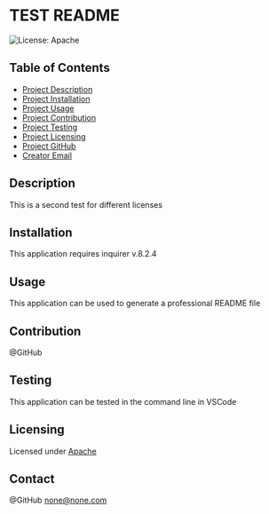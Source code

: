 
# TEST README

![License: Apache](https://img.shields.io/badge/License-Apache_2.0-blue.svg)
    
## Table of Contents
- [Project Description](#Description)
- [Project Installation](#Install)
- [Project Usage](#Usage)
- [Project Contribution](#Contributing)
- [Project Testing](#Test)
- [Project Licensing](#License)
- [Project GitHub](#GitHub)
- [Creator Email](#Email)
  
## Description
This is a second test for different licenses

## Installation
This application requires inquirer v.8.2.4
  
## Usage
This application can be used to generate a professional README file
  
## Contribution
@GitHub
  
## Testing
This application can be tested in the command line in VSCode
  
## Licensing
Licensed under [Apache](https://www.apache.org/licenses/LICENSE-2.0)
  
## Contact
@GitHub
none@none.com
    